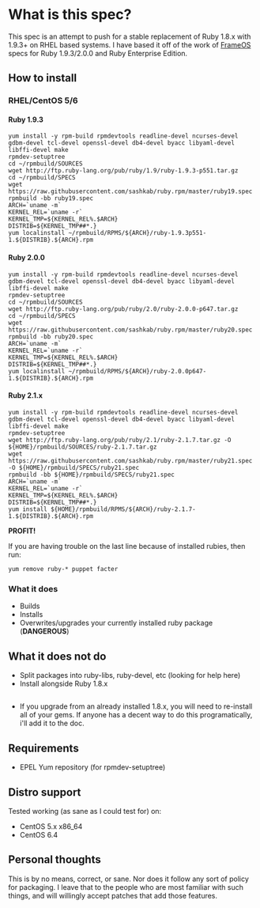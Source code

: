 # What is this spec?

This spec is an attempt to push for a stable replacement of Ruby 1.8.x with 1.9.3+  on RHEL based systems. I have based it off of the work of [FrameOS](http://www.frameos.org) specs for Ruby 1.9.3/2.0.0 and Ruby Enterprise Edition.

## How to install

### RHEL/CentOS 5/6

#### Ruby 1.9.3

```
yum install -y rpm-build rpmdevtools readline-devel ncurses-devel gdbm-devel tcl-devel openssl-devel db4-devel byacc libyaml-devel libffi-devel make
rpmdev-setuptree
cd ~/rpmbuild/SOURCES
wget http://ftp.ruby-lang.org/pub/ruby/1.9/ruby-1.9.3-p551.tar.gz
cd ~/rpmbuild/SPECS
wget https://raw.githubusercontent.com/sashkab/ruby.rpm/master/ruby19.spec
rpmbuild -bb ruby19.spec
ARCH=`uname -m`
KERNEL_REL=`uname -r`
KERNEL_TMP=${KERNEL_REL%.$ARCH}
DISTRIB=${KERNEL_TMP##*.}
yum localinstall ~/rpmbuild/RPMS/${ARCH}/ruby-1.9.3p551-1.${DISTRIB}.${ARCH}.rpm
```

#### Ruby 2.0.0

```
yum install -y rpm-build rpmdevtools readline-devel ncurses-devel gdbm-devel tcl-devel openssl-devel db4-devel byacc libyaml-devel libffi-devel make
rpmdev-setuptree
cd ~/rpmbuild/SOURCES
wget http://ftp.ruby-lang.org/pub/ruby/2.0/ruby-2.0.0-p647.tar.gz
cd ~/rpmbuild/SPECS
wget https://raw.githubusercontent.com/sashkab/ruby.rpm/master/ruby20.spec
rpmbuild -bb ruby20.spec
ARCH=`uname -m`
KERNEL_REL=`uname -r`
KERNEL_TMP=${KERNEL_REL%.$ARCH}
DISTRIB=${KERNEL_TMP##*.}
yum localinstall ~/rpmbuild/RPMS/${ARCH}/ruby-2.0.0p647-1.${DISTRIB}.${ARCH}.rpm
```

#### Ruby 2.1.x

```
yum install -y rpm-build rpmdevtools readline-devel ncurses-devel gdbm-devel tcl-devel openssl-devel db4-devel byacc libyaml-devel libffi-devel make
rpmdev-setuptree
wget http://ftp.ruby-lang.org/pub/ruby/2.1/ruby-2.1.7.tar.gz -O ${HOME}/rpmbuild/SOURCES/ruby-2.1.7.tar.gz
wget https://raw.githubusercontent.com/sashkab/ruby.rpm/master/ruby21.spec -O ${HOME}/rpmbuild/SPECS/ruby21.spec
rpmbuild -bb ${HOME}/rpmbuild/SPECS/ruby21.spec
ARCH=`uname -m`
KERNEL_REL=`uname -r`
KERNEL_TMP=${KERNEL_REL%.$ARCH}
DISTRIB=${KERNEL_TMP##*.}
yum install ${HOME}/rpmbuild/RPMS/${ARCH}/ruby-2.1.7-1.${DISTRIB}.${ARCH}.rpm
```

**PROFIT!**

If you are having trouble on the last line because of installed rubies, then run:

`yum remove ruby-* puppet facter`

### What it does

+ Builds
+ Installs
+ Overwrites/upgrades your currently installed ruby package (**DANGEROUS**)

## What it does **not** do

+ Split packages into ruby-libs, ruby-devel, etc (looking for help here)
+ Install alongside Ruby 1.8.x

##

+ If you upgrade from an already installed 1.8.x, you will need to re-install all of your gems. If anyone has a decent way to do this programatically, i'll add it to the doc.

## Requirements

+ EPEL Yum repository (for rpmdev-setuptree)

## Distro support

Tested working (as sane as I could test for) on:

* CentOS 5.x x86_64
* CentOS 6.4

## Personal thoughts

This is by no means, correct, or sane. Nor does it follow any sort of policy for packaging. I leave that to the people who are most familiar with such things, and will willingly accept patches that add those features.

